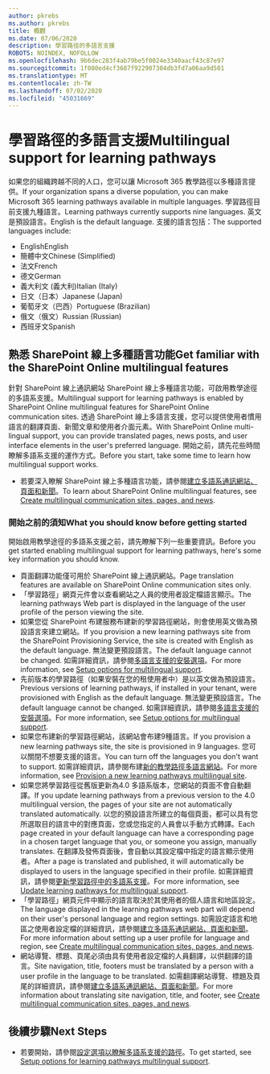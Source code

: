 ```yaml
---
author: pkrebs
ms.author: pkrebs
title: 概觀
ms.date: 07/06/2020
description: 學習路徑的多語言支援
ROBOTS: NOINDEX, NOFOLLOW
ms.openlocfilehash: 9b6dec283f4ab79be5f0024e3340aacf43c87e97
ms.sourcegitcommit: 1f080ed4cf3687f922907304db3fd7a06aa9d501
ms.translationtype: MT
ms.contentlocale: zh-TW
ms.lasthandoff: 07/02/2020
ms.locfileid: "45031669"
---
```

# <a name="multilingual-support-for-learning-pathways"></a><span data-ttu-id="583b9-103">學習路徑的多語言支援</span><span class="sxs-lookup"><span data-stu-id="583b9-103">Multilingual support for learning pathways</span></span>

<span data-ttu-id="583b9-104">如果您的組織跨越不同的人口，您可以讓 Microsoft 365 教學路徑以多種語言提供。</span><span class="sxs-lookup"><span data-stu-id="583b9-104">If your organization spans a diverse population, you can make Microsoft 365 learning pathways available in multiple languages.</span></span> <span data-ttu-id="583b9-105">學習路徑目前支援九種語言。</span><span class="sxs-lookup"><span data-stu-id="583b9-105">Learning pathways currently supports nine languages.</span></span> <span data-ttu-id="583b9-106">英文是預設語言。</span><span class="sxs-lookup"><span data-stu-id="583b9-106">English is the default language.</span></span> <span data-ttu-id="583b9-107">支援的語言包括：</span><span class="sxs-lookup"><span data-stu-id="583b9-107">The supported languages include:</span></span>   

- <span data-ttu-id="583b9-108">English</span><span class="sxs-lookup"><span data-stu-id="583b9-108">English</span></span>    
- <span data-ttu-id="583b9-109">簡體中文</span><span class="sxs-lookup"><span data-stu-id="583b9-109">Chinese (Simplified)</span></span>
- <span data-ttu-id="583b9-110">法文</span><span class="sxs-lookup"><span data-stu-id="583b9-110">French</span></span>
- <span data-ttu-id="583b9-111">德文</span><span class="sxs-lookup"><span data-stu-id="583b9-111">German</span></span>
- <span data-ttu-id="583b9-112">義大利文 (義大利)</span><span class="sxs-lookup"><span data-stu-id="583b9-112">Italian (Italy)</span></span>
- <span data-ttu-id="583b9-113">日文（日本）</span><span class="sxs-lookup"><span data-stu-id="583b9-113">Japanese (Japan)</span></span>
- <span data-ttu-id="583b9-114">葡萄牙文（巴西）</span><span class="sxs-lookup"><span data-stu-id="583b9-114">Portuguese (Brazilian)</span></span>
- <span data-ttu-id="583b9-115">俄文（俄文）</span><span class="sxs-lookup"><span data-stu-id="583b9-115">Russian (Russian)</span></span>
- <span data-ttu-id="583b9-116">西班牙文</span><span class="sxs-lookup"><span data-stu-id="583b9-116">Spanish</span></span>

## <a name="get-familiar-with-the-sharepoint-online-multilingual-features"></a><span data-ttu-id="583b9-117">熟悉 SharePoint 線上多種語言功能</span><span class="sxs-lookup"><span data-stu-id="583b9-117">Get familiar with the SharePoint Online multilingual features</span></span>
<span data-ttu-id="583b9-118">針對 SharePoint 線上通訊網站 SharePoint 線上多種語言功能，可啟用教學途徑的多語系支援。</span><span class="sxs-lookup"><span data-stu-id="583b9-118">Multilingual support for learning pathways is enabled by SharePoint Online multilingual features for SharePoint Online communication sites.</span></span>
<span data-ttu-id="583b9-119">透過 SharePoint 線上多語言支援，您可以提供使用者慣用語言的翻譯頁面、新聞文章和使用者介面元素。</span><span class="sxs-lookup"><span data-stu-id="583b9-119">With SharePoint Online multi-lingual support, you can provide translated pages, news posts, and user interface elements in the user's preferred language.</span></span> <span data-ttu-id="583b9-120">開始之前，請先花些時間瞭解多語系支援的運作方式。</span><span class="sxs-lookup"><span data-stu-id="583b9-120">Before you start, take some time to learn how multilingual support works.</span></span> 
- <span data-ttu-id="583b9-121">若要深入瞭解 SharePoint 線上多種語言功能，請參閱[建立多語系通訊網站、頁面和新聞](https://support.office.com/article/2bb7d610-5453-41c6-a0e8-6f40b3ed750c)。</span><span class="sxs-lookup"><span data-stu-id="583b9-121">To learn about SharePoint Online multilingual features, see [Create multilingual communication sites, pages, and news](https://support.office.com/article/2bb7d610-5453-41c6-a0e8-6f40b3ed750c).</span></span> 

### <a name="what-you-should-know-before-getting-started"></a><span data-ttu-id="583b9-122">開始之前的須知</span><span class="sxs-lookup"><span data-stu-id="583b9-122">What you should know before getting started</span></span> 
<span data-ttu-id="583b9-123">開始啟用教學途徑的多語系支援之前，請先瞭解下列一些重要資訊。</span><span class="sxs-lookup"><span data-stu-id="583b9-123">Before you get started enabling multilingual support for learning pathways, here's some key information you should know.</span></span> 

- <span data-ttu-id="583b9-124">頁面翻譯功能僅可用於 SharePoint 線上通訊網站。</span><span class="sxs-lookup"><span data-stu-id="583b9-124">Page translation features are available on SharePoint Online communication sites only.</span></span>
- <span data-ttu-id="583b9-125">「學習路徑」網頁元件會以查看網站之人員的使用者設定檔語言顯示。</span><span class="sxs-lookup"><span data-stu-id="583b9-125">The learning pathways Web part is displayed in the language of the user profile of the person viewing the site.</span></span>   
- <span data-ttu-id="583b9-126">如果您從 SharePoint 布建服務布建新的學習路徑網站，則會使用英文做為預設語言來建立網站。</span><span class="sxs-lookup"><span data-stu-id="583b9-126">If you provision a new learning pathways site from the SharePoint Provisioning Service, the site is created with English as the default language.</span></span> <span data-ttu-id="583b9-127">無法變更預設語言。</span><span class="sxs-lookup"><span data-stu-id="583b9-127">The default language cannot be changed.</span></span> <span data-ttu-id="583b9-128">如需詳細資訊，請參閱[多語言支援的安裝選項](https://docs.microsoft.com/office365/customlearning/custom_setupoptions_ml)。</span><span class="sxs-lookup"><span data-stu-id="583b9-128">For more information, see [Setup options for multilingual support](https://docs.microsoft.com/office365/customlearning/custom_setupoptions_ml).</span></span>
- <span data-ttu-id="583b9-129">先前版本的學習路徑（如果安裝在您的租使用者中）是以英文做為預設語言。</span><span class="sxs-lookup"><span data-stu-id="583b9-129">Previous versions of learning pathways, if installed in your tenant, were provisioned with English as the default language.</span></span> <span data-ttu-id="583b9-130">無法變更預設語言。</span><span class="sxs-lookup"><span data-stu-id="583b9-130">The default language cannot be changed.</span></span> <span data-ttu-id="583b9-131">如需詳細資訊，請參閱[多語言支援的安裝選項](https://docs.microsoft.com/office365/customlearning/custom_setupoptions_ml)。</span><span class="sxs-lookup"><span data-stu-id="583b9-131">For more information, see [Setup options for multilingual support](https://docs.microsoft.com/office365/customlearning/custom_setupoptions_ml).</span></span>
- <span data-ttu-id="583b9-132">如果您布建新的學習路徑網站，該網站會布建9種語言。</span><span class="sxs-lookup"><span data-stu-id="583b9-132">If you provision a new learning pathways site, the site is provisioned in 9 languages.</span></span> <span data-ttu-id="583b9-133">您可以關閉不想要支援的語言。</span><span class="sxs-lookup"><span data-stu-id="583b9-133">You can turn off the languages you don't want to support.</span></span> <span data-ttu-id="583b9-134">如需詳細資訊，請參閱布建[新的教學路徑多語言網站](https://docs.microsoft.com/office365/customlearning/custom_provision_ml)。</span><span class="sxs-lookup"><span data-stu-id="583b9-134">For more information, see [Provision a new learning pathways multilingual site](https://docs.microsoft.com/office365/customlearning/custom_provision_ml).</span></span>  
- <span data-ttu-id="583b9-135">如果您將學習路徑從舊版更新為4.0 多語系版本，您網站的頁面不會自動翻譯。</span><span class="sxs-lookup"><span data-stu-id="583b9-135">If you update learning pathways from a previous version to the 4.0 multilingual version, the pages of your site are not automatically translated automatically.</span></span> <span data-ttu-id="583b9-136">以您的預設語言所建立的每個頁面，都可以具有您所選取目的語言中的對應頁面，您或您指定的人員會以手動方式轉譯。</span><span class="sxs-lookup"><span data-stu-id="583b9-136">Each page created in your default language can have a corresponding page in a chosen target language that you, or someone you assign, manually translates.</span></span> <span data-ttu-id="583b9-137">在翻譯及發佈頁面後，會自動以其設定檔中指定的語言顯示使用者。</span><span class="sxs-lookup"><span data-stu-id="583b9-137">After a page is translated and published, it will automatically be displayed to users in the language specified in their profile.</span></span> <span data-ttu-id="583b9-138">如需詳細資訊，請參閱[更新學習路徑中的多語系支援](https://docs.microsoft.com/office365/customlearning/custom_update_ml)。</span><span class="sxs-lookup"><span data-stu-id="583b9-138">For more information, see [Update learning pathways for multilingual support](https://docs.microsoft.com/office365/customlearning/custom_update_ml).</span></span> 
- <span data-ttu-id="583b9-139">「學習路徑」網頁元件中顯示的語言取決於其使用者的個人語言和地區設定。</span><span class="sxs-lookup"><span data-stu-id="583b9-139">The language displayed in the learning pathways web part will depend on their user's personal language and region settings.</span></span> <span data-ttu-id="583b9-140">如需設定語言和地區之使用者設定檔的詳細資訊，請參閱[建立多語系通訊網站、頁面和新聞](https://support.office.com/article/2bb7d610-5453-41c6-a0e8-6f40b3ed750c)。</span><span class="sxs-lookup"><span data-stu-id="583b9-140">For more information about setting up a user profile for language and region, see [Create multilingual communication sites, pages, and news](https://support.office.com/article/2bb7d610-5453-41c6-a0e8-6f40b3ed750c).</span></span> 
- <span data-ttu-id="583b9-141">網站導覽、標題、頁尾必須由具有使用者設定檔的人員翻譯，以供翻譯的語言。</span><span class="sxs-lookup"><span data-stu-id="583b9-141">Site navigation, title, footers must be translated by a person with a user profile in the language to be translated.</span></span> <span data-ttu-id="583b9-142">如需翻譯網站導覽、標題及頁尾的詳細資訊，請參閱[建立多語系通訊網站、頁面和新聞](https://support.office.com/article/2bb7d610-5453-41c6-a0e8-6f40b3ed750c)。</span><span class="sxs-lookup"><span data-stu-id="583b9-142">For more information about translating site navigation, title, and footer, see [Create multilingual communication sites, pages, and news](https://support.office.com/article/2bb7d610-5453-41c6-a0e8-6f40b3ed750c).</span></span>

## <a name="next-steps"></a><span data-ttu-id="583b9-143">後續步驟</span><span class="sxs-lookup"><span data-stu-id="583b9-143">Next Steps</span></span>
- <span data-ttu-id="583b9-144">若要開始，請參閱[設定選項以瞭解多語系支援的路徑](https://docs.microsoft.com/office365/customlearning/custom_setupoptions_ml)。</span><span class="sxs-lookup"><span data-stu-id="583b9-144">To get started, see [Setup options for learning pathways multilingual support](https://docs.microsoft.com/office365/customlearning/custom_setupoptions_ml).</span></span>